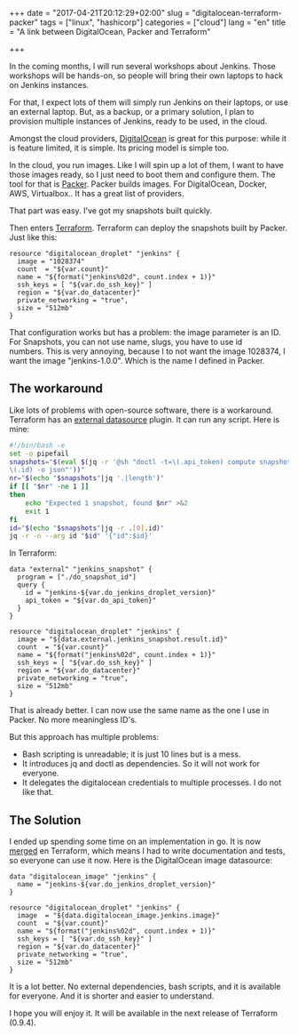 +++
date = "2017-04-21T20:12:29+02:00"
slug = "digitalocean-terraform-packer"
tags = ["linux", "hashicorp"]
categories = ["cloud"]
lang = "en"
title = "A link between DigitalOcean, Packer and Terraform"

+++

In the coming months, I will run several workshops about Jenkins. Those
workshops will be hands-on, so people will bring their own laptops to hack on
Jenkins instances.

For that, I expect lots of them will simply run Jenkins on their laptops, or use
an external laptop. But, as a backup, or a primary solution, I plan to provision
multiple instances of Jenkins, ready to be used, in the cloud.

Amongst the cloud providers, [DigitalOcean](https://www.digitalocean.com/) is
great for this purpose: while it is feature limited, it is simple. Its pricing
model is simple too.

In the cloud, you run images. Like I will spin up a lot of them, I want to have
those images ready, so I just need to boot them and configure them. The tool for
that is [Packer](https://packer.io). Packer builds images. For DigitalOcean,
Docker, AWS, Virtualbox.. It has a great list of providers.

That part was easy. I've got my snapshots built quickly.

Then enters [Terraform](https://terraform.io). Terraform can deploy the
snapshots built by Packer. Just like this:

```hcl
resource "digitalocean_droplet" "jenkins" {
  image = "1028374"
  count  = "${var.count}"
  name = "${format("jenkins%02d", count.index + 1)}"
  ssh_keys = [ "${var.do_ssh_key}" ]
  region = "${var.do_datacenter}"
  private_networking = "true",
  size = "512mb"
}
```

That configuration works but has a problem: the image parameter is an ID. For
Snapshots, you can not use name, slugs, you have to use id numbers. This is very
annoying, because I to not want the image 1028374, I want the image
"jenkins-1.0.0". Which is the name I defined in Packer.

## The workaround

Like lots of problems with open-source software, there is a workaround.
Terraform has an [external
datasource](https://www.terraform.io/docs/providers/external/data_source.html)
plugin. It can run any script. Here is mine:

```bash
#!/bin/bash -e
set -o pipefail
snapshots="$(eval $(jq -r '@sh "doctl -t=\(.api_token) compute snapshot list
\(.id) -o json"'))"
nr="$(echo "$snapshots"|jq '.|length')"
if [[ "$nr" -ne 1 ]]
then
    echo "Expected 1 snapshot, found $nr" >&2
    exit 1
fi
id="$(echo "$snapshots"|jq -r .[0].id)"
jq -r -n --arg id "$id" '{"id":$id}'
```

In Terraform:

```hcl
data "external" "jenkins_snapshot" {
  program = ["./do_snapshot_id"]
  query {
    id = "jenkins-${var.do_jenkins_droplet_version}"
    api_token = "${var.do_api_token}"
  }
}

resource "digitalocean_droplet" "jenkins" {
  image = "${data.external.jenkins_snapshot.result.id}"
  count  = "${var.count}"
  name = "${format("jenkins%02d", count.index + 1)}"
  ssh_keys = [ "${var.do_ssh_key}" ]
  region = "${var.do_datacenter}"
  private_networking = "true",
  size = "512mb"
}
```

That is already better. I can now use the same name as the one I use in Packer.
No more meaningless ID's.

But this approach has multiple problems:

- Bash scripting is unreadable; it is just 10 lines but is a mess.
- It introduces jq and doctl as dependencies. So it will not work for everyone.
- It delegates the digitalocean credentials to multiple processes. I do not like
  that.

## The Solution

I ended up spending some time on an implementation in go. It is now [merged][p] en
Terraform, which means I had to write documentation and tests, so everyone can
use it now. Here is the DigitalOcean image datasource:

[p]:https://github.com/hashicorp/terraform/commit/c2a1e688cb19aef1ac76d7f360876824ce4f8c46

```hcl
data "digitalocean_image" "jenkins" {
  name = "jenkins-${var.do_jenkins_droplet_version}"
}

resource "digitalocean_droplet" "jenkins" {
  image  = "${data.digitalocean_image.jenkins.image}"
  count  = "${var.count}"
  name = "${format("jenkins%02d", count.index + 1)}"
  ssh_keys = [ "${var.do_ssh_key}" ]
  region = "${var.do_datacenter}"
  private_networking = "true",
  size = "512mb"
}
```

It is a lot better. No external dependencies, bash scripts, and it is available
for everyone. And it is shorter and easier to understand.

I hope you will enjoy it. It will be available in the next release of Terraform
(0.9.4).
